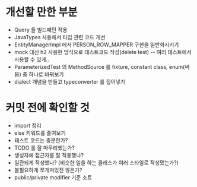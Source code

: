 # 개선할 만한 부분

- Query 들 빌드패턴 적용
- JavaTypes 사용해서 타입 관련 코드 개선
- EntityManagerImpl 에서 PERSON_ROW_MAPPER 구현을 일반화시키기
- mock 대신 h2 사용한 방식으로 테스트코드 작성(delete test) -- 여러 테스트에서 사용할 수 있게..
- ParameterizedTest 의 MethodSource 를 fixture, constant class, enum(써봄) 중 하나로 바꿔보기
- dialect 개념을 만들고 typeconverter 를 집어넣기

# 커밋 전에 확인할 것

* import 정리
* else 키워드를 줄여보기
* 테스트 코드는 충분한가?
* TODO 를 잘 마무리했는가?
* 생성자에 접근자를 잘 적용했나?
* 일관되게 작성했나? (비슷한 일을 하는 클래스가 여러 스타일로 작성됐는가?)
* 불필요하게 쪼개져있진 않은가?
* public/private modifier 기준 소트
